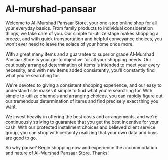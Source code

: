 # Al-murshad-pansaar
Welcome to Al-Murshad Pansaar Store, your one-stop online shop for all your everyday basics. From family products to individual consideration things, we take care of you. Our simple to-utilize stage makes shopping a breeze, and with quick transportation and helpful conveyance choices, you won't ever need to leave the solace of your home once more.

With a great many items and a guarantee to superior grade,Al-Murshad Pansaar Store is your go-to objective for all your shopping needs. Our cautiously arranged determination of items is intended to meet your every necessity, and with new items added consistently, you'll constantly find what you're searching for.

We're devoted to giving a consistent shopping experience, and our easy to understand site makes it simple to find what you're searching for. With simple to-utilize channels and arranging choices, you can rapidly figure out our tremendous determination of items and find precisely exact thing you want.

We invest heavily in offering the best costs and arrangements, and we're continuously striving to guarantee that you get the best incentive for your cash. With our protected installment choices and believed client service group, you can shop with certainty realizing that your own data and buys are good to go.

So why pause? Begin shopping now and experience the accommodation and nature of Al-Murshad Pansaar Store.
Thanks!
